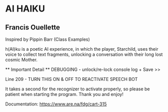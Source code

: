 # AI HAIKU
## Francis Ouellette

Inspired by Pippin Barr (Class Examples)

h(AI)ku is a poetic AI experience, in which the player, Starchild, uses their voice to collect text fragments, unlocking a conversation with their long lost cosmic Mother.

** Important Detail ** 
DEBUGGING - unlock/re-lock console log + Save >>

Line 209 - TURN THIS ON & OFF TO REACTIVATE SPEECH BOT

It takes a second for the recognizer to activate properly, so please be patient when starting the program. Thank you and enjoy!

Documentation: https://www.are.na/fdg/cart-315 